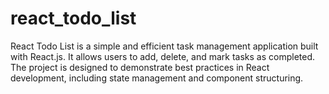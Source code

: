 # react_todo_list
React Todo List is a simple and efficient task management application built with React.js. It allows users to add, delete, and mark tasks as completed. The project is designed to demonstrate best practices in React development, including state management and component structuring.

